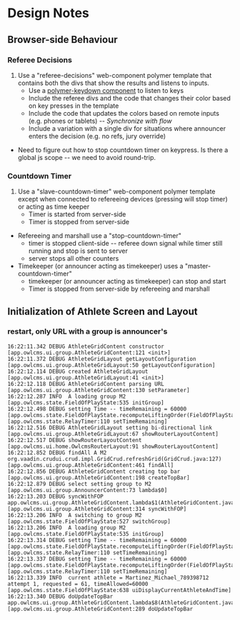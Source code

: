 # Design Notes

## Browser-side Behaviour
### Referee Decisions
1. Use a "referee-decisions" web-component polymer template that contains both the divs that show the results and listens to inputs.
    + Use a [polymer-keydown component](https://github.com/dmytroyarmak/polymer-keydown) to listen to keys
    + Include the referee divs and the code that changes their color based on key presses in the template
    + Include the code that updates the colors based on remote inputs (e.g. phones or tablets) -- *Synchronize with flow*
    + Include a variation with a single div for situations where announcer enters the decision (e.g. no refs, jury override)
+ Need to figure out how to stop countdown timer on keypress.  Is there a global js scope -- we need to avoid round-trip.
    
### Countdown Timer
1. Use a "slave-countdown-timer" web-component polymer template except when connected to refereeing devices (pressing will stop timer) or acting as time keeper
    + Timer is started from server-side
    + Timer is stopped from server-side
+ Refereeing and marshall use a "stop-countdown-timer"
    + timer is stopped client-side -- referee down signal while timer still running and stop is sent to server
    + server stops all other counters
+ Timekeeper (or announcer acting as timekeeper) uses a "master-countdown-timer"
    + timekeeper (or announcer acting as timekeeper) can stop and start
    + Timer is stopped from server-side by refereeing and marshall
    
## Initialization of Athlete Screen and Layout

### restart, only URL with a group is announcer's
```
16:22:11.342 DEBUG AthleteGridContent constructor                                              [app.owlcms.ui.group.AthleteGridContent:121 <init>]
16:22:11.372 DEBUG AthleteGridLayout getLayoutConfiguration                                    [app.owlcms.ui.group.AthleteGridLayout:50 getLayoutConfiguration]
16:22:12.114 DEBUG created AthleteGridLayout                                                   [app.owlcms.ui.group.AthleteGridLayout:41 <init>]
16:22:12.118 DEBUG AthleteGridContent parsing URL                                              [app.owlcms.ui.group.AthleteGridContent:130 setParameter]
16:22:12.287 INFO  A loading group M2                                                          [app.owlcms.state.FieldOfPlayState:535 initGroup]
16:22:12.498 DEBUG setting Time -- timeRemaining = 60000 [app.owlcms.state.FieldOfPlayState.recomputeLiftingOrder(FieldOfPlayState.java:585)] [app.owlcms.state.RelayTimer:110 setTimeRemaining]
16:22:12.516 DEBUG AthleteGridLayout setting bi-directional link                               [app.owlcms.ui.group.AthleteGridLayout:67 showRouterLayoutContent]
16:22:12.517 DEBUG showRouterLayoutContent                                                     [app.owlcms.ui.home.OwlcmsRouterLayout:91 showRouterLayoutContent]
16:22:12.852 DEBUG findAll A M2 org.vaadin.crudui.crud.impl.GridCrud.refreshGrid(GridCrud.java:127) [app.owlcms.ui.group.AthleteGridContent:461 findAll]
16:22:12.856 DEBUG AthleteGridContent creating top bar                                         [app.owlcms.ui.group.AthleteGridContent:198 createTopBar]
16:22:12.879 DEBUG select setting group to M2                                                  [app.owlcms.ui.group.AnnouncerContent:73 lambda$0]
16:22:13.203 DEBUG syncWithFOP app.owlcms.ui.group.AthleteGridContent.lambda$1(AthleteGridContent.java:167) [app.owlcms.ui.group.AthleteGridContent:314 syncWithFOP]
16:22:13.206 INFO  A switching to group M2                                                     [app.owlcms.state.FieldOfPlayState:527 switchGroup]
16:22:13.206 INFO  A loading group M2                                                          [app.owlcms.state.FieldOfPlayState:535 initGroup]
16:22:13.314 DEBUG setting Time -- timeRemaining = 60000 [app.owlcms.state.FieldOfPlayState.recomputeLiftingOrder(FieldOfPlayState.java:585)] [app.owlcms.state.RelayTimer:110 setTimeRemaining]
16:22:13.337 DEBUG setting Time -- timeRemaining = 60000 [app.owlcms.state.FieldOfPlayState.recomputeLiftingOrder(FieldOfPlayState.java:585)] [app.owlcms.state.RelayTimer:110 setTimeRemaining]
16:22:13.339 INFO  current athlete = Martinez_Michael_789398712 attempt 1, requested = 61, timeAllowed=60000 [app.owlcms.state.FieldOfPlayState:638 uiDisplayCurrentAthleteAndTime]
16:22:13.340 DEBUG doUpdateTopBar app.owlcms.ui.group.AthleteGridContent.lambda$8(AthleteGridContent.java:329) [app.owlcms.ui.group.AthleteGridContent:289 doUpdateTopBar
```
    
    
